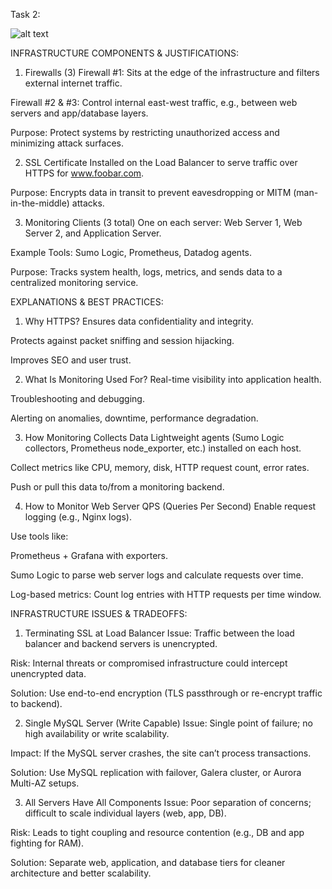 Task 2:

![alt text](images/2-secured_and_monitored_web_infrastructure.png)

INFRASTRUCTURE COMPONENTS & JUSTIFICATIONS:

1. Firewalls (3)
Firewall #1: Sits at the edge of the infrastructure and filters external internet traffic.

Firewall #2 & #3: Control internal east-west traffic, e.g., between web servers and app/database layers.

Purpose: Protect systems by restricting unauthorized access and minimizing attack surfaces.

2. SSL Certificate
Installed on the Load Balancer to serve traffic over HTTPS for www.foobar.com.

Purpose: Encrypts data in transit to prevent eavesdropping or MITM (man-in-the-middle) attacks.

3. Monitoring Clients (3 total)
One on each server: Web Server 1, Web Server 2, and Application Server.

Example Tools: Sumo Logic, Prometheus, Datadog agents.

Purpose: Tracks system health, logs, metrics, and sends data to a centralized monitoring service.

EXPLANATIONS & BEST PRACTICES:

1. Why HTTPS?
Ensures data confidentiality and integrity.

Protects against packet sniffing and session hijacking.

Improves SEO and user trust.

2. What Is Monitoring Used For?
Real-time visibility into application health.

Troubleshooting and debugging.

Alerting on anomalies, downtime, performance degradation.

3. How Monitoring Collects Data
Lightweight agents (Sumo Logic collectors, Prometheus node_exporter, etc.) installed on each host.

Collect metrics like CPU, memory, disk, HTTP request count, error rates.

Push or pull this data to/from a monitoring backend.

4. How to Monitor Web Server QPS (Queries Per Second)
Enable request logging (e.g., Nginx logs).

Use tools like:

Prometheus + Grafana with exporters.

Sumo Logic to parse web server logs and calculate requests over time.

Log-based metrics: Count log entries with HTTP requests per time window.

INFRASTRUCTURE ISSUES & TRADEOFFS:

1. Terminating SSL at Load Balancer
Issue: Traffic between the load balancer and backend servers is unencrypted.

Risk: Internal threats or compromised infrastructure could intercept unencrypted data.

Solution: Use end-to-end encryption (TLS passthrough or re-encrypt traffic to backend).

2. Single MySQL Server (Write Capable)
Issue: Single point of failure; no high availability or write scalability.

Impact: If the MySQL server crashes, the site can’t process transactions.

Solution: Use MySQL replication with failover, Galera cluster, or Aurora Multi-AZ setups.

3. All Servers Have All Components
Issue: Poor separation of concerns; difficult to scale individual layers (web, app, DB).

Risk: Leads to tight coupling and resource contention (e.g., DB and app fighting for RAM).

Solution: Separate web, application, and database tiers for cleaner architecture and better scalability.
